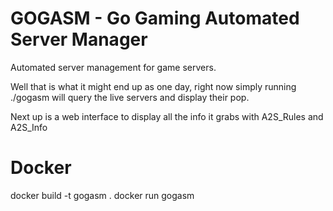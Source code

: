 # GOGASM - Go Gaming Automated Server Manager

Automated server management for game servers.

Well that is what it might end up as one day, right now simply running ./gogasm
will query the live servers and display their pop.

Next up is a web interface to display all the info it grabs with A2S_Rules and A2S_Info

# Docker

docker build -t gogasm .
docker run gogasm
